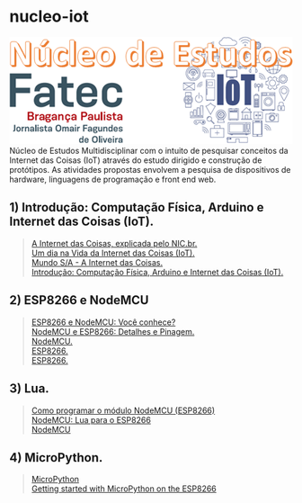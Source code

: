 # nucleo-iot
<img alt="Núcleo de Estudos de IoT da Fatec Bragança Paulista" src="https://github.com/clvoliveira/nucleo-iot/blob/master/nucleo-iot.png">
Núcleo de Estudos Multidisciplinar com o intuito de pesquisar conceitos da Internet das Coisas (IoT) através do estudo dirigido e construção de protótipos. As atividades propostas envolvem a pesquisa de dispositivos de hardware, linguagens de programação e front end web.
<br>
<h2>1) Introdução: Computação Física, Arduino e Internet das Coisas (IoT).</h2>
<blockquote>
  <a href="https://www.youtube.com/watch?v=jlkvzcG1UMk" target="_new">A Internet das Coisas, explicada pelo NIC.br.</a><br>
  <a href="https://www.youtube.com/watch?v=P1KvcprNkb4" target="_new">Um dia na Vida da Internet das Coisas (IoT).</a><br>
  <a href="https://www.youtube.com/watch?v=71w8yjuKn9I" target="_new">Mundo S/A - A Internet das Coisas.</a><br>
  <a href="https://profclaudioblog.files.wordpress.com/2016/08/computacao-fisica-com-arduino.pdf" target="_new">Introdução: Computação Física, Arduino e Internet das Coisas (IoT).</a><br>
</blockquote>

<h2>2) ESP8266 e NodeMCU</h2>
<blockquote>
  <a href="https://www.youtube.com/watch?v=d91YqbND8A8" target="_new">ESP8266 e NodeMCU: Você conhece?</a><br>
  <a href="https://www.youtube.com/watch?v=slKGGrPDNpk" target="_new">NodeMCU e ESP8266: Detalhes e Pinagem.</a><br>
  <a href="https://pt.wikipedia.org/wiki/NodeMCU
http://blogmasterwalkershop.com.br/embarcados/nodemcu/nodemcu-uma-plataforma-com-caracteristicas-singulares-para-o-seu-projeto-iot/" target="_new">NodeMCU.</a><br>
  <a href="https://www.filipeflop.com/blog/guia-do-usuario-do-esp8266/" target="_new">ESP8266.</a><br>
  <a href="https://www.embarcados.com.br/modulo-esp8266/" target="_new">ESP8266.</a><br>
</blockquote>

<h2>3) Lua.</h2>
<blockquote>
  <a href="https://www.filipeflop.com/blog/esp8266-nodemcu-como-programar/" target="_new">Como programar o módulo NodeMCU (ESP8266)</a><br>
  <a href="https://butecoopensource.github.io/nodemcu-lua-para-o-esp8266/" target="_new">NodeMCU: Lua para o ESP8266</a><br>
  <a href="https://github.com/nodemcu/nodemcu-firmware" target="_new">NodeMCU</a><br>
</blockquote>
  
<h2>4) MicroPython.</h2>
<blockquote>
  <a href="https://micropython.org/" target="_new">MicroPython</a><br>
  <a href="https://docs.micropython.org/en/latest/esp8266/esp8266/tutorial/intro.html" target="_new">Getting started with MicroPython on the ESP8266</a><br>
</blockquote>

